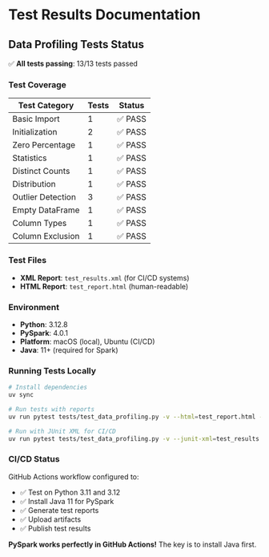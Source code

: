 # Test Results Documentation

## Data Profiling Tests Status

✅ **All tests passing**: 13/13 tests passed

### Test Coverage

| Test Category | Tests | Status |
|---------------|-------|--------|
| Basic Import | 1 | ✅ PASS |
| Initialization | 2 | ✅ PASS |
| Zero Percentage | 1 | ✅ PASS |
| Statistics | 1 | ✅ PASS |
| Distinct Counts | 1 | ✅ PASS |
| Distribution | 1 | ✅ PASS |
| Outlier Detection | 3 | ✅ PASS |
| Empty DataFrame | 1 | ✅ PASS |
| Column Types | 1 | ✅ PASS |
| Column Exclusion | 1 | ✅ PASS |

### Test Files
- **XML Report**: `test_results.xml` (for CI/CD systems)
- **HTML Report**: `test_report.html` (human-readable)

### Environment
- **Python**: 3.12.8
- **PySpark**: 4.0.1
- **Platform**: macOS (local), Ubuntu (CI/CD)
- **Java**: 11+ (required for Spark)

### Running Tests Locally
```bash
# Install dependencies
uv sync

# Run tests with reports
uv run pytest tests/test_data_profiling.py -v --html=test_report.html --self-contained-html

# Run with JUnit XML for CI/CD
uv run pytest tests/test_data_profiling.py -v --junit-xml=test_results.xml
```

### CI/CD Status
GitHub Actions workflow configured to:
- ✅ Test on Python 3.11 and 3.12
- ✅ Install Java 11 for PySpark
- ✅ Generate test reports
- ✅ Upload artifacts
- ✅ Publish test results

**PySpark works perfectly in GitHub Actions!** The key is to install Java first.
